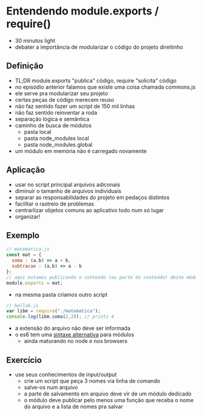 # Entendendo module.exports / require()

- 30 minutos light
- debater a importância de modularizar o código do projeto direitinho

## Definição

- TL;DR module.exports "publica" código, require "solicita" código
- no episódio anterior falamos que existe uma coisa chamada commons.js
- ele serve pra modularizar seu projeto
- certas peças de código merecem reuso
- não faz sentido fazer um script de 150 mil linhas
- não faz sentido reinventar a roda
- separação lógica e semântica
- caminho de busca de módulos
  - pasta local
  - pasta node_modules local
  - pasta node_modules global
- um módulo em memória não é carregado novamente

## Aplicação

- usar no script principal arquivos adiconais
- diminuir o tamanho de arquivos individuais
- separar as responsabilidades do projeto em pedaços distintos
- facilitar o rastreio de problemas
- centrarlizar objetos comuns ao aplicativo todo num só lugar
- organizar!

## Exemplo

```javascript
// matematica.js
const mat = {
  soma : (a,b) => a + b,
  subtracao : (a,b) => a - b
};
// aqui estamos publicando o conteúdo (ou parte do conteúdo) deste módulo
module.exports = mat;
```

- na mesma pasta criamos outro script

```javascript
// hello6.js
var libm = require("./matematica");
console.log(libm.soma(2,2)); // prints 4
```

- a extensão do arquivo não deve ser informada
- o es6 tem uma [sintaxe alternativa](http://es6-features.org/#ValueExportImport) para módulos
  - ainda maturando no node e nos browsers

## Exercício

- use seus conhecimentos de input/output
  - crie um script que peça 3 nomes via linha de comando
  - salve-os num arquivo
  - a parte de salvamento em arquivo deve vir de um módulo dedicado
  - o módulo deve publicar pelo menos uma função que receba o nome do arquivo e a lista de nomes pra salvar
